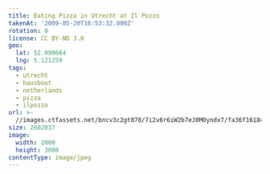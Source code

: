 ```yaml
---
title: Eating Pizza in Utrecht at Il Pozzo
takenAt: '2009-05-20T16:53:32.000Z'
rotation: 0
license: CC BY-ND 3.0
geo:
  lat: 52.090664
  lng: 5.121259
tags:
  - utrecht
  - hausboot
  - netherlands
  - pizza
  - ilpozzo
url: >-
  //images.ctfassets.net/bncv3c2gt878/7i2v6r6iW2b7eJ0MOyndx7/fa36f16184126d8dff770aa387f483f0/eating-pizza-in-utrecht-at-il-pozzo_4369448867_o
size: 2602037
image:
  width: 2000
  height: 3008
contentType: image/jpeg
---
```


